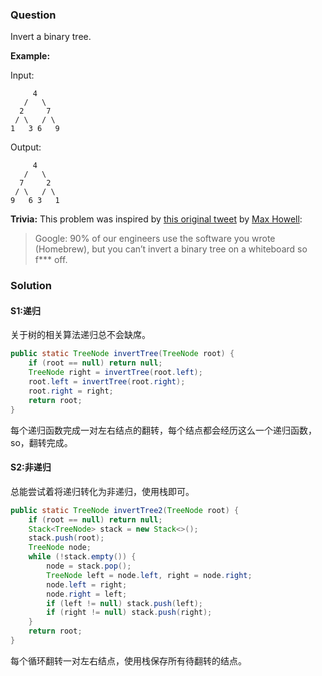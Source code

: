 ### Question

Invert a binary tree.

**Example:**

Input:

```
     4
   /   \
  2     7
 / \   / \
1   3 6   9
```

Output:

```
     4
   /   \
  7     2
 / \   / \
9   6 3   1
```

**Trivia:**
This problem was inspired by [this original tweet](https://twitter.com/mxcl/status/608682016205344768) by [Max Howell](https://twitter.com/mxcl):

>   Google: 90% of our engineers use the software you wrote (Homebrew), but you can’t invert a binary tree on a whiteboard so f*** off.

### Solution

#### S1:递归

关于树的相关算法递归总不会缺席。

```java
public static TreeNode invertTree(TreeNode root) {
    if (root == null) return null;
    TreeNode right = invertTree(root.left);
    root.left = invertTree(root.right);
    root.right = right;
    return root;
}
```

每个递归函数完成一对左右结点的翻转，每个结点都会经历这么一个递归函数，so，翻转完成。

#### S2:非递归

总能尝试着将递归转化为非递归，使用栈即可。

```java
public static TreeNode invertTree2(TreeNode root) {
    if (root == null) return null;
    Stack<TreeNode> stack = new Stack<>();
    stack.push(root);
    TreeNode node;
    while (!stack.empty()) {
        node = stack.pop();
        TreeNode left = node.left, right = node.right;
        node.left = right;
        node.right = left;
        if (left != null) stack.push(left);
        if (right != null) stack.push(right);
    }
    return root;
}
```

每个循环翻转一对左右结点，使用栈保存所有待翻转的结点。